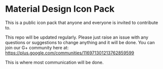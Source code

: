 # Material Design Icon Pack
This is a public icon pack that anyone and everyone is invited to contribute to.

This repo will be updated regularly. Please just raise an issue with any questions or suggestions to change anything and it will be done. You can join our G+ community here at:
https://plus.google.com/communities/116971301213762859599

This is where most communication will be done.